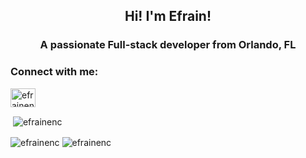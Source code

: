 <h2 align='center'>Hi! I'm Efrain!</h2>
<h3 align="center">A passionate Full-stack developer from Orlando, FL</h3>

<h3 align="left">Connect with me:</h3>
<p align="left">
<a href="https://linkedin.com/in/efrainencarnacion" target="blank"><img align="center" src="https://raw.githubusercontent.com/rahuldkjain/github-profile-readme-generator/master/src/images/icons/Social/linked-in-alt.svg" alt="efrainencarnacion" height="30" width="40" /></a>
</p>

<p>&nbsp;<img align="center" src="https://github-readme-stats.vercel.app/api?username=efrainenc&show_icons=true&theme=dark" alt="efrainenc" /></p>

<img align="center" src="https://streak-stats.demolab.com/?user=DenverCoder1&theme=dark" alt="efrainenc" />
<img align="center" src="https://visitor-badge.glitch.me/badge?page_id=page.id&left_color=green&right_color=red" alt="efrainenc" />
